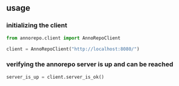 ## usage

### initializing the client

```python
from annorepo.client import AnnoRepoClient

client = AnnoRepoClient("http://localhost:8080/")
```

### verifying the annorepo server is up and can be reached

```python
server_is_up = client.server_is_ok()
```
